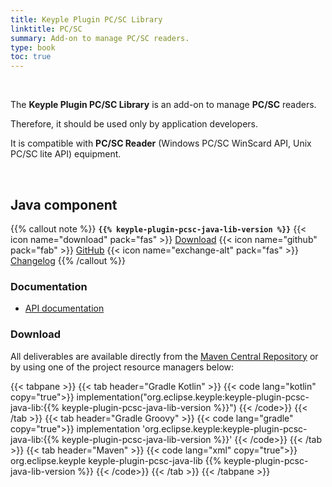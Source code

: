 ```yaml
---
title: Keyple Plugin PC/SC Library
linktitle: PC/SC
summary: Add-on to manage PC/SC readers.
type: book
toc: true
---
```


<br>

The **Keyple Plugin PC/SC Library** is an add-on to manage **PC/SC** readers.

Therefore, it should be used only by application developers.

It is compatible with **PC/SC Reader** (Windows PC/SC WinScard API, Unix PC/SC lite API) equipment.

<br>

## Java component

{{% callout note %}}
**`{{% keyple-plugin-pcsc-java-lib-version %}}`**
<span class="component-metadata">{{< icon name="download" pack="fas" >}} [Download](#download)</span>
<span class="component-metadata">{{< icon name="github" pack="fab" >}} [GitHub](https://github.com/eclipse-keyple/keyple-plugin-pcsc-java-lib/)</span>
<span class="component-metadata">{{< icon name="exchange-alt" pack="fas" >}} [Changelog](https://github.com/eclipse-keyple/keyple-plugin-pcsc-java-lib/blob/main/CHANGELOG.md)</span>
{{% /callout %}}

### Documentation

* [API documentation](https://eclipse-keyple.github.io/keyple-plugin-pcsc-java-lib)

### Download

All deliverables are available directly from the [Maven Central Repository](https://central.sonatype.com/search?q=keyple-plugin-pcsc-java-lib) or by using one of the project resource managers below:

{{< tabpane >}}
{{< tab header="Gradle Kotlin" >}}
{{< code lang="kotlin" copy="true">}}
implementation("org.eclipse.keyple:keyple-plugin-pcsc-java-lib:{{% keyple-plugin-pcsc-java-lib-version %}}")
{{< /code>}}
{{< /tab >}}
{{< tab header="Gradle Groovy" >}}
{{< code lang="gradle" copy="true">}}
implementation 'org.eclipse.keyple:keyple-plugin-pcsc-java-lib:{{% keyple-plugin-pcsc-java-lib-version %}}'
{{< /code>}}
{{< /tab >}}
{{< tab header="Maven" >}}
{{< code lang="xml" copy="true">}}
<dependency>
  <groupId>org.eclipse.keyple</groupId>
  <artifactId>keyple-plugin-pcsc-java-lib</artifactId>
  <version>{{% keyple-plugin-pcsc-java-lib-version %}}</version>
</dependency>
{{< /code>}}
{{< /tab >}}
{{< /tabpane >}}